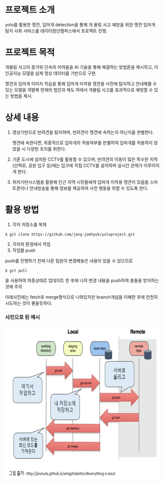 # 프로젝트 소개
yolo를 활용한 맹견, 입마개 detection을 통해 개 물림 사고 예방을 위한 맹견 입마개 탐지 사회 서비스를 데이터청년캠퍼스에서 프로젝트 진행.

# 프로젝트 목적
개물림 사고의 증가와 단속의 어려움을 AI 기술을 통해 해결하는 방법론을 제시하고, 이 인공지능 모델을 실제 영상 데이터를 기반으로 구현.

맹견과 입마개 이미지 학습을 통해 입마개 미착용 맹견을 사전에 탐지하고 안내해줄 수 있는 모델을 개발해 현재의 법안과 제도 하에서 개물림 사고를 효과적으로 예방할 수 있는 방법을 제시.

# 상세 내용 
1. 영상기반으로 반려견을 탐지하며, 반려견이 맹견에 속하는지 아닌지를 판별한다.
   
   맹견에 속한다면, 최종적으로 입마개의 착용여부를 판별하여 입마개를 착용하지 않았을 시 다양한 조치를 취한다.
3. 기존 도시에 설치된 CCTV를 활용할 수 있으며,
   반려견의 이동이 많은 특수한 지역(산책로, 공원 입구 등)에는 입구에 직접 CCTV를 설치하여 실시간 관제가 이루어지게 한다. 
5. 위치기반시스템을 활용해 인근 지역 시민들에게 입마개 미착용 맹견이 있음을
   스마트폰이나 안내방송을 통해 정보를 제공하여 사전 행동을 취할 수 있도록 한다.

# 활용 방법
1. 각자 저장소를 복제
```
$ git clone https://github.com/jang-jaehyuk/yoloproject.git
```
2. 각자의 환경에서 작업
3. 작업물 push

push를 진행하기 전에 다른 팀원이 변경해놓은 내용이 있을 수 있으므로
```
$ git pull
```
을 사용하여 최종상태로 업데이트 한 후에 나의 변경 내용을 push하여 충돌을 방지하는 것에 주의

아래사진에는 fetch후 merge형식으로 나와있지만 branch개념을 이해한 후에 천천히 시도하는 것이 좋을듯하다.
### 사진으로 된 예시
<img src="https://github.com/jang-jaehyuk/yoloproject/blob/6ac4d9f672ad5ee5df2a4b751bf8a030ff13d4d1/git.PNG" width="800" height="500"/>
